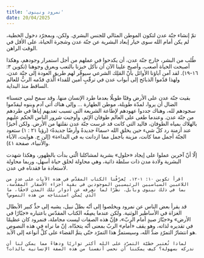 ```yaml
---
title: 'نمرود ونينوى'
date: 20/04/2025
---
```


تمّ إنشاء جنّة عدن لتكون الموطن المثالي للجنس البشري. ولكن، وبمجرّد دخول الخطية، لم يكن أمام الله سوى خيار إبعاد البشرية عن جنّة عدن وشجرة الحياة، على الأقل في الوقت الراهن.

طُلب من البشر، خارج جنّة عدن، أن يكدحوا في عملهم من أجل استمرار وجودهم، وهكذا أصبحت الحياة أصعب، وأصبح علينا الآن أن نأكل خبزنا بالتعب وبعرق وجوهنا (تكوين ٣: ١٦-١٩). لقد آمن آباؤنا الأوائل بأنّ المَلِك الشرعي سيوفّر لهم طريق العودة إلى جنّة عدن، ولهذا قدّموا الذبائح إلى أبواب عدن في ترقّبٍ أمين للفداء الّذي قدّمه الربُّ للعالم الساقط منذ البداية.

«بقيت جنّة عدن على الأرض وقتًا طويلًا بعدما طرد الإنسان منها. وقد سمح لبني جنسنا الضال أن يروا، لمدّة طويلة، موطن الطهارة … وإلى هناك أتى آدم وبنوه ليقدّموا سجودهم لله، وهناك جددوا عهودهم لإطاعة الشريعة التي تسبب تعديهم إياها في طردهم من جنّة عدن. وعندما طغى على العالم طوفان الإثم، وأوجبت شرور الناس الحكم عليهم بالهلاك بمياه الطوفان، فاليد التي كانت قد غرست جنّة عدن نقلتها من الأرض. ولكن أخيرًا عند أزمنة رد كلّ شيء حين يخلق الله ‹سماءً جديدةً وأرضًا جديدةً› (رؤيا ٢١ : ١) ستعود الجنّة أجمل مما كانت، مزينة بأجمل مما ازدانت به في البداءة» (إلن ج. هوايت، الآباء والأنبياء، صفحة ٤١).

إلّا أنّ آخرين عملوا على إيجاد «حلول» بشرية لمشاكلنا الّتي بدأت بالظهور، وهكذا شهدت البشرية ولادة مدن ذات سلطة ذاتية، وهي محاولة لخلق حياة أسهل، وربما محاولة لاستعادة ما فقدناه في عدن.

`اقرأ تكوين ١٠: ١-١٢. يُعرِّفُنا الكتاب المقدّس في هذه الآيات على عددٍ من اللاعبين السياسيين الرئيسيين الموجودين في بقية أجزاء الأسفار المقدّسة، بما في ذلك نينوى وبابل. نظرًا لما نعرفه عن أدوار تلك المدن لاحقًا، ما الّذي يُمكن استنتاجه من هذه النصوص؟`

قد يقرأ بعض الناس عن نمرود ويخلصوا إلى أنّه بطلٌ نبيل، يشبه إلى حدٍّ كبير الأبطال الغزاة في الأساطير الوثنية. ولكن عندما يصِفُه الكتاب المقدّس باعتباره «جبّارًا في الأرض» و«جبّارَ صيدٍ أمام الربّ»، فإنّ هذه الصفات ليست مجاملة، فنمرود كان عظيمًا في تقديره لذاته، وهو يقف «أمام» الربّ بمعنى أنّه يتحدّاه. إنّ ما نراه في هذه النصوص هو انتشارُ التمرّدِ ضدَّ الله، وسيستمرُّ هذا التمرّد حتّى يتمَّ القضاء على كلِّ أنواعه إلى الأبد.

`لماذا تُعتبر خطيّة التمرّد على الله أكثر تواريًا ودهاءً مما يمكن لنا أن ندركه بسهولة؟ كيف يمكننا أن نحمي أنفسنا من هذه الصفة الإنسانية بالذات؟`